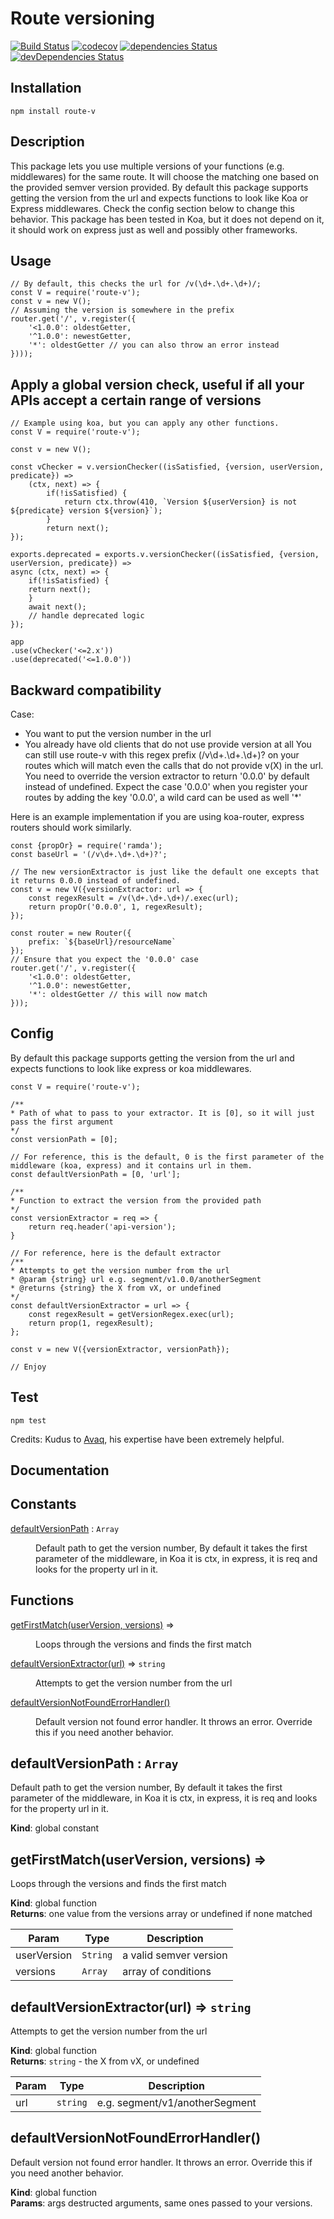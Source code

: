 # Route versioning
[![Build Status](https://travis-ci.org/Amri91/route-vc.svg?branch=master)](https://travis-ci.org/Amri91/route-vc)
[![codecov](https://codecov.io/gh/Amri91/route-vc/branch/master/graph/badge.svg)](https://codecov.io/gh/Amri91/route-vc)
[![dependencies Status](https://david-dm.org/amri91/route-vc/status.svg)](https://david-dm.org/Amri91/route-vc)
[![devDependencies Status](https://david-dm.org/amri91/route-vc/dev-status.svg)](https://david-dm.org/Amri91/route-vc?type=dev)

## Installation
```
npm install route-v
```

## Description
This package lets you use multiple versions of your functions (e.g. middlewares) for the same route. It will choose the matching one based on the provided semver version provided.
By default this package supports getting the version from the url and expects functions to look like Koa or Express middlewares. Check the config section below to change this behavior.
This package has been tested in Koa, but it does not depend on it, it should work on express just as well and possibly other frameworks.

## Usage
```
// By default, this checks the url for /v(\d+.\d+.\d+)/;
const V = require('route-v');
const v = new V();
// Assuming the version is somewhere in the prefix
router.get('/', v.register({
    '<1.0.0': oldestGetter,
    '^1.0.0': newestGetter,
    '*': oldestGetter // you can also throw an error instead
})));
```

## Apply a global version check, useful if all your APIs accept a certain range of versions
```
// Example using koa, but you can apply any other functions.
const V = require('route-v');

const v = new V();

const vChecker = v.versionChecker((isSatisfied, {version, userVersion, predicate}) =>
    (ctx, next) => {
        if(!isSatisfied) {
            return ctx.throw(410, `Version ${userVersion} is not ${predicate} version ${version}`);
        }
        return next();
});

exports.deprecated = exports.v.versionChecker((isSatisfied, {version, userVersion, predicate}) =>
async (ctx, next) => {
    if(!isSatisfied) {
    return next();
    }
    await next();
    // handle deprecated logic
});

app
.use(vChecker('<=2.x'))
.use(deprecated('<=1.0.0'))
```

## Backward compatibility
Case:
- You want to put the version number in the url
- You already have old clients that do not use provide version at all
You can still use route-v with this regex prefix (/v\d+.\d+.\d+)? on your routes which will match even the calls that do not provide v(X) in the url.
You need to override the version extractor to return '0.0.0' by default instead of undefined. Expect the case '0.0.0' when you register your routes by adding the key '0.0.0', a wild card can be used as well '*'

Here is an example implementation if you are using koa-router, express routers should work similarly.

```
const {propOr} = require('ramda');
const baseUrl = '(/v\d+.\d+.\d+)?';

// The new versionExtractor is just like the default one excepts that it returns 0.0.0 instead of undefined.
const v = new V({versionExtractor: url => {
    const regexResult = /v(\d+.\d+.\d+)/.exec(url);
    return propOr('0.0.0', 1, regexResult);
});

const router = new Router({
    prefix: `${baseUrl}/resourceName`
});
// Ensure that you expect the '0.0.0' case
router.get('/', v.register({
    '<1.0.0': oldestGetter,
    '^1.0.0': newestGetter,
    '*': oldestGetter // this will now match
}));
```

## Config
By default this package supports getting the version from the url and expects functions to look like express or koa middlewares.

```
const V = require('route-v');

/**
* Path of what to pass to your extractor. It is [0], so it will just pass the first argument
*/
const versionPath = [0];

// For reference, this is the default, 0 is the first parameter of the middleware (koa, express) and it contains url in them.
const defaultVersionPath = [0, 'url'];

/**
* Function to extract the version from the provided path
*/
const versionExtractor = req => {
    return req.header('api-version');
}

// For reference, here is the default extractor
/**
* Attempts to get the version number from the url
* @param {string} url e.g. segment/v1.0.0/anotherSegment
* @returns {string} the X from vX, or undefined
*/
const defaultVersionExtractor = url => {
    const regexResult = getVersionRegex.exec(url);
    return prop(1, regexResult);
};

const v = new V({versionExtractor, versionPath});

// Enjoy
```

## Test
```
npm test
```

Credits:
Kudus to [Avaq](https://github.com/Avaq), his expertise have been extremely helpful.

## Documentation

## Constants

<dl>
<dt><a href="#defaultVersionPath">defaultVersionPath</a> : <code>Array</code></dt>
<dd><p>Default path to get the version number,
By default it takes the first parameter of the middleware,
in Koa it is ctx, in express, it is req
and looks for the property url in it.</p>
</dd>
</dl>

## Functions

<dl>
<dt><a href="#getFirstMatch">getFirstMatch(userVersion, versions)</a> ⇒</dt>
<dd><p>Loops through the versions and finds the first match</p>
</dd>
<dt><a href="#defaultVersionExtractor">defaultVersionExtractor(url)</a> ⇒ <code>string</code></dt>
<dd><p>Attempts to get the version number from the url</p>
</dd>
<dt><a href="#defaultVersionNotFoundErrorHandler">defaultVersionNotFoundErrorHandler()</a></dt>
<dd><p>Default version not found error handler.
It throws an error. Override this if you need another behavior.</p>
</dd>
</dl>

<a name="defaultVersionPath"></a>

## defaultVersionPath : <code>Array</code>
Default path to get the version number,
By default it takes the first parameter of the middleware,
in Koa it is ctx, in express, it is req
and looks for the property url in it.

**Kind**: global constant  
<a name="getFirstMatch"></a>

## getFirstMatch(userVersion, versions) ⇒
Loops through the versions and finds the first match

**Kind**: global function  
**Returns**: one value from the versions array or undefined if none matched  

| Param | Type | Description |
| --- | --- | --- |
| userVersion | <code>String</code> | a valid semver version |
| versions | <code>Array</code> | array of conditions |

<a name="defaultVersionExtractor"></a>

## defaultVersionExtractor(url) ⇒ <code>string</code>
Attempts to get the version number from the url

**Kind**: global function  
**Returns**: <code>string</code> - the X from vX, or undefined  

| Param | Type | Description |
| --- | --- | --- |
| url | <code>string</code> | e.g. segment/v1/anotherSegment |

<a name="defaultVersionNotFoundErrorHandler"></a>

## defaultVersionNotFoundErrorHandler()
Default version not found error handler.
It throws an error. Override this if you need another behavior.

**Kind**: global function  
**Params**: args destructed arguments, same ones passed to your versions.  
